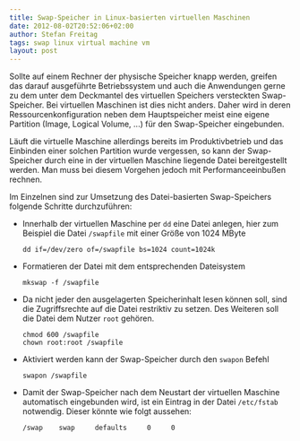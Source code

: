 ```yaml
---
title: Swap-Speicher in Linux-basierten virtuellen Maschinen
date: 2012-08-02T20:52:06+02:00
author: Stefan Freitag
tags: swap linux virtual machine vm
layout: post
---
```


Sollte auf einem Rechner der physische Speicher knapp werden, greifen das darauf
ausgeführte Betriebssystem und auch die Anwendungen gerne zu dem unter dem
Deckmantel des virtuellen Speichers versteckten Swap-Speicher. Bei virtuellen
Maschinen ist dies nicht anders. Daher wird in deren Ressourcenkonfiguration
neben dem Hauptspeicher meist eine eigene Partition (Image, Logical Volume, ...)
für den Swap-Speicher eingebunden.

Läuft die virtuelle Maschine allerdings bereits im Produktivbetrieb und das
Einbinden einer solchen Partition wurde vergessen, so kann der Swap-Speicher
durch eine in der virtuellen Maschine liegende Datei bereitgestellt werden.
Man muss bei diesem Vorgehen jedoch mit Performanceeinbußen rechnen.

Im Einzelnen sind zur Umsetzung des Datei-basierten Swap-Speichers folgende
Schritte durchzuführen:

- Innerhalb der virtuellen Maschine per `dd` eine Datei anlegen, hier zum
  Beispiel die Datei `/swapfile` mit einer Größe von 1024 MByte

  ```shell
  dd if=/dev/zero of=/swapfile bs=1024 count=1024k
  ```

- Formatieren der Datei mit dem entsprechenden Dateisystem

  ```shell
  mkswap -f /swapfile
  ```

- Da nicht jeder den ausgelagerten Speicherinhalt lesen können soll, sind
  die Zugriffsrechte auf die Datei restriktiv zu setzen. Des Weiteren soll
  die Datei dem Nutzer `root` gehören.

  ```shell
  chmod 600 /swapfile
  chown root:root /swapfile
  ```

- Aktiviert werden kann der Swap-Speicher durch den `swapon` Befehl

  ```shell
  swapon /swapfile
  ```

- Damit der Swap-Speicher nach dem Neustart der virtuellen Maschine
  automatisch eingebunden wird, ist ein Eintrag in der Datei `/etc/fstab`
  notwendig. Dieser könnte wie folgt aussehen:

  ```shell
  /swap    swap     defaults     0     0
  ```
